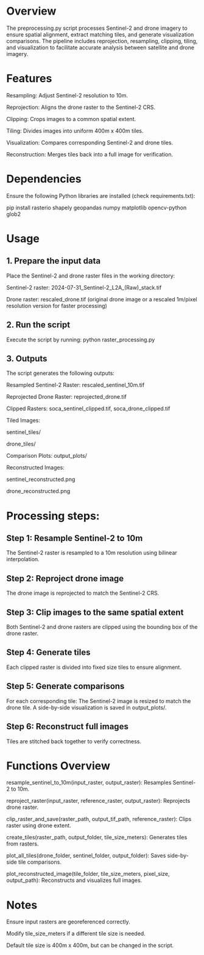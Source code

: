 
# Overview
The preprocessing.py script processes Sentinel-2 and drone imagery to ensure spatial alignment, extract matching tiles, and generate visualization comparisons. The pipeline includes reprojection, resampling, clipping, tiling, and visualization to facilitate accurate analysis between satellite and drone imagery.

# Features

Resampling: Adjust Sentinel-2 resolution to 10m.

Reprojection: Aligns the drone raster to the Sentinel-2 CRS.

Clipping: Crops images to a common spatial extent.

Tiling: Divides images into uniform 400m x 400m tiles.

Visualization: Compares corresponding Sentinel-2 and drone tiles.

Reconstruction: Merges tiles back into a full image for verification.

# Dependencies

Ensure the following Python libraries are installed (check requirements.txt):

pip install rasterio shapely geopandas numpy matplotlib opencv-python glob2

# Usage

## 1. Prepare the input data

Place the Sentinel-2 and drone raster files in the working directory:

Sentinel-2 raster: 2024-07-31_Sentinel-2_L2A_(Raw)_stack.tif

Drone raster: rescaled_drone.tif (original drone image or a rescaled 1m/pixel resolution version for faster processing)

## 2. Run the script
Execute the script by running:
python raster_processing.py

## 3. Outputs
The script generates the following outputs:

Resampled Sentinel-2 Raster: rescaled_sentinel_10m.tif

Reprojected Drone Raster: reprojected_drone.tif

Clipped Rasters: soca_sentinel_clipped.tif, soca_drone_clipped.tif

Tiled Images:

sentinel_tiles/

drone_tiles/

Comparison Plots: output_plots/

Reconstructed Images:

sentinel_reconstructed.png

drone_reconstructed.png

# Processing steps:

## Step 1: Resample Sentinel-2 to 10m
The Sentinel-2 raster is resampled to a 10m resolution using bilinear interpolation.

## Step 2: Reproject drone image
The drone image is reprojected to match the Sentinel-2 CRS.

## Step 3: Clip images to the same spatial extent
Both Sentinel-2 and drone rasters are clipped using the bounding box of the drone raster.

## Step 4: Generate tiles
Each clipped raster is divided into fixed size tiles to ensure alignment.

## Step 5: Generate comparisons
For each corresponding tile:
The Sentinel-2 image is resized to match the drone tile.
A side-by-side visualization is saved in output_plots/.

## Step 6: Reconstruct full images
Tiles are stitched back together to verify correctness.

# Functions Overview

resample_sentinel_to_10m(input_raster, output_raster): Resamples Sentinel-2 to 10m.

reproject_raster(input_raster, reference_raster, output_raster): Reprojects drone raster.

clip_raster_and_save(raster_path, output_tif_path, reference_raster): Clips raster using drone extent.

create_tiles(raster_path, output_folder, tile_size_meters): Generates tiles from rasters.

plot_all_tiles(drone_folder, sentinel_folder, output_folder): Saves side-by-side tile comparisons.

plot_reconstructed_image(tile_folder, tile_size_meters, pixel_size, output_path): Reconstructs and visualizes full images.

# Notes

Ensure input rasters are georeferenced correctly.

Modify tile_size_meters if a different tile size is needed.

Default tile size is 400m x 400m, but can be changed in the script.



